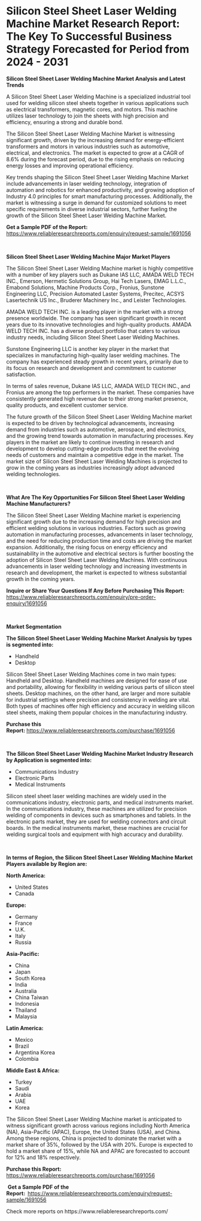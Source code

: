 <p><h1>Silicon Steel Sheet Laser Welding Machine Market Research Report: The Key To Successful Business Strategy Forecasted for Period from 2024 - 2031</h1></p><p><strong>Silicon Steel Sheet Laser Welding Machine Market Analysis and Latest Trends</strong></p>
<p><p>A Silicon Steel Sheet Laser Welding Machine is a specialized industrial tool used for welding silicon steel sheets together in various applications such as electrical transformers, magnetic cores, and motors. This machine utilizes laser technology to join the sheets with high precision and efficiency, ensuring a strong and durable bond.</p><p>The Silicon Steel Sheet Laser Welding Machine Market is witnessing significant growth, driven by the increasing demand for energy-efficient transformers and motors in various industries such as automotive, electrical, and electronics. The market is expected to grow at a CAGR of 8.6% during the forecast period, due to the rising emphasis on reducing energy losses and improving operational efficiency.</p><p>Key trends shaping the Silicon Steel Sheet Laser Welding Machine Market include advancements in laser welding technology, integration of automation and robotics for enhanced productivity, and growing adoption of Industry 4.0 principles for smart manufacturing processes. Additionally, the market is witnessing a surge in demand for customized solutions to meet specific requirements in diverse industrial sectors, further fueling the growth of the Silicon Steel Sheet Laser Welding Machine Market.</p></p>
<p><strong>Get a Sample PDF of the Report:&nbsp;</strong> <a href="https://www.reliableresearchreports.com/enquiry/request-sample/1691056">https://www.reliableresearchreports.com/enquiry/request-sample/1691056</a></p>
<p>&nbsp;</p>
<p><strong>Silicon Steel Sheet Laser Welding Machine Major Market Players</strong></p>
<p><p>The Silicon Steel Sheet Laser Welding Machine market is highly competitive with a number of key players such as Dukane IAS LLC, AMADA WELD TECH INC., Emerson, Hermetic Solutions Group, Hai Tech Lasers, EMAG L.L.C., Emabond Solutions, Machine Products Corp., Fronius, Sunstone Engineering LLC, Precision Automated Laster Systems, Precitec, ACSYS Lasertechnik US Inc., Bruderer Machinery Inc., and Leister Technologies.</p><p>AMADA WELD TECH INC. is a leading player in the market with a strong presence worldwide. The company has seen significant growth in recent years due to its innovative technologies and high-quality products. AMADA WELD TECH INC. has a diverse product portfolio that caters to various industry needs, including Silicon Steel Sheet Laser Welding Machines.</p><p>Sunstone Engineering LLC is another key player in the market that specializes in manufacturing high-quality laser welding machines. The company has experienced steady growth in recent years, primarily due to its focus on research and development and commitment to customer satisfaction.</p><p>In terms of sales revenue, Dukane IAS LLC, AMADA WELD TECH INC., and Fronius are among the top performers in the market. These companies have consistently generated high revenue due to their strong market presence, quality products, and excellent customer service.</p><p>The future growth of the Silicon Steel Sheet Laser Welding Machine market is expected to be driven by technological advancements, increasing demand from industries such as automotive, aerospace, and electronics, and the growing trend towards automation in manufacturing processes. Key players in the market are likely to continue investing in research and development to develop cutting-edge products that meet the evolving needs of customers and maintain a competitive edge in the market. The market size of Silicon Steel Sheet Laser Welding Machines is projected to grow in the coming years as industries increasingly adopt advanced welding technologies.</p></p>
<p>&nbsp;</p>
<p><strong>What Are The Key Opportunities For Silicon Steel Sheet Laser Welding Machine Manufacturers?</strong></p>
<p><p>The Silicon Steel Sheet Laser Welding Machine market is experiencing significant growth due to the increasing demand for high precision and efficient welding solutions in various industries. Factors such as growing automation in manufacturing processes, advancements in laser technology, and the need for reducing production time and costs are driving the market expansion. Additionally, the rising focus on energy efficiency and sustainability in the automotive and electrical sectors is further boosting the adoption of Silicon Steel Sheet Laser Welding Machines. With continuous advancements in laser welding technology and increasing investments in research and development, the market is expected to witness substantial growth in the coming years.</p></p>
<p><strong>Inquire or Share Your Questions If Any Before Purchasing This Report:</strong> <a href="https://www.reliableresearchreports.com/enquiry/pre-order-enquiry/1691056">https://www.reliableresearchreports.com/enquiry/pre-order-enquiry/1691056</a></p>
<p>&nbsp;</p>
<p><strong>Market Segmentation</strong></p>
<p><strong>The Silicon Steel Sheet Laser Welding Machine Market Analysis by types is segmented into:</strong></p>
<p><ul><li>Handheld</li><li>Desktop</li></ul></p>
<p><p>Silicon Steel Sheet Laser Welding Machines come in two main types: Handheld and Desktop. Handheld machines are designed for ease of use and portability, allowing for flexibility in welding various parts of silicon steel sheets. Desktop machines, on the other hand, are larger and more suitable for industrial settings where precision and consistency in welding are vital. Both types of machines offer high efficiency and accuracy in welding silicon steel sheets, making them popular choices in the manufacturing industry.</p></p>
<p><strong>Purchase this Report:&nbsp;</strong><a href="https://www.reliableresearchreports.com/purchase/1691056">https://www.reliableresearchreports.com/purchase/1691056</a></p>
<p>&nbsp;</p>
<p><strong>The Silicon Steel Sheet Laser Welding Machine Market Industry Research by Application is segmented into:</strong></p>
<p><ul><li>Communications Industry</li><li>Electronic Parts</li><li>Medical Instruments</li></ul></p>
<p><p>Silicon steel sheet laser welding machines are widely used in the communications industry, electronic parts, and medical instruments market. In the communications industry, these machines are utilized for precision welding of components in devices such as smartphones and tablets. In the electronic parts market, they are used for welding connectors and circuit boards. In the medical instruments market, these machines are crucial for welding surgical tools and equipment with high accuracy and durability.</p></p>
<p>&nbsp;</p>
<p><strong>In terms of Region, the Silicon Steel Sheet Laser Welding Machine Market Players available by Region are:</strong></p>
<p>
    <p> <strong> North America: </strong>
        <ul>
            <li>United States</li>
            <li>Canada</li>
        </ul>
        </p> 
    <p> <strong> Europe: </strong>
        <ul>
            <li>Germany</li>
            <li>France</li>
            <li>U.K.</li>
            <li>Italy</li>
            <li>Russia</li>
        </ul>
        </p> 
    <p> <strong> Asia-Pacific: </strong>
        <ul>
            <li>China</li>
            <li>Japan</li>
            <li>South Korea</li>
            <li>India</li>
            <li>Australia</li>
            <li>China Taiwan</li>
            <li>Indonesia</li>
            <li>Thailand</li>
            <li>Malaysia</li>
        </ul>
        </p> 
    <p> <strong> Latin America: </strong>
        <ul>
            <li>Mexico</li>
            <li>Brazil</li>
            <li>Argentina Korea</li>
            <li>Colombia</li>
        </ul>
        </p> 
    <p> <strong> Middle East & Africa: </strong>
        <ul>
            <li>Turkey</li>
            <li>Saudi</li>
            <li>Arabia</li>
            <li>UAE</li>
            <li>Korea</li>
        </ul>
    </p>
    </p>
<p><p>The Silicon Steel Sheet Laser Welding Machine market is anticipated to witness significant growth across various regions including North America (NA), Asia-Pacific (APAC), Europe, the United States (USA), and China. Among these regions, China is projected to dominate the market with a market share of 35%, followed by the USA with 20%. Europe is expected to hold a market share of 15%, while NA and APAC are forecasted to account for 12% and 18% respectively.</p></p>
<p><strong>Purchase this Report: </strong><a href="https://www.reliableresearchreports.com/purchase/1691056">https://www.reliableresearchreports.com/purchase/1691056</a></p>
<p>&nbsp;<strong>Get a Sample PDF of the Report:&nbsp;&nbsp;</strong><a href="https://www.reliableresearchreports.com/enquiry/request-sample/1691056">https://www.reliableresearchreports.com/enquiry/request-sample/1691056</a></p>
<p><strong></strong></p>
<p>Check more reports on https://www.reliableresearchreports.com/</p>
